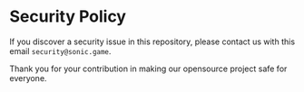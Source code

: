 # Security Policy

If you discover a security issue in this repository, please contact us with this email `security@sonic.game`.

Thank you for your contribution in making our opensource project safe for everyone.
